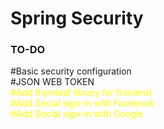 # Spring Security

### TO-DO
<div style="color=green"> 
#Basic security configuration 
</div>
<div style="color=green"> 
#JSON WEB TOKEN
</div>
<div style="color:yellow"> 
#Add thymleaf library for frontend
</div>
<div style="color:yellow"> 
#Add Social sign-in with Facebook 
</div>
<div style="color:yellow"> 
#Add Social sign-in with Google 
</div>



